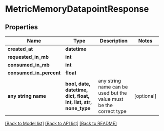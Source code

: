 # MetricMemoryDatapointResponse


## Properties
Name | Type | Description | Notes
------------ | ------------- | ------------- | -------------
**created_at** | **datetime** |  | 
**requested_in_mb** | **int** |  | 
**consumed_in_mb** | **int** |  | 
**consumed_in_percent** | **float** |  | 
**any string name** | **bool, date, datetime, dict, float, int, list, str, none_type** | any string name can be used but the value must be the correct type | [optional]

[[Back to Model list]](../README.md#documentation-for-models) [[Back to API list]](../README.md#documentation-for-api-endpoints) [[Back to README]](../README.md)


